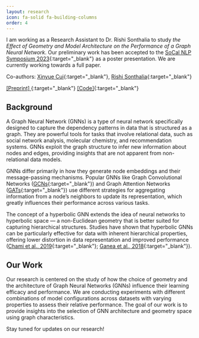 ```yaml
---
layout: research
icon: fa-solid fa-building-columns
order: 4
---
```


I am working as a Research Assistant to Dr. Rishi Sonthalia to study *the Effect of Geometry and Model Architecture on the Performance of a Graph Neural Network*. Our preliminary work has been accepted to the [SoCal NLP Symposium 2023](https://socalnlp.github.io/symp23/index.html){:target="_blank"} as a poster presentation. We are currently working towards a full paper.

Co-authors: [Xinyue Cui](https://www.linkedin.com/in/xinyue-cui-118b5424a){:target="_blank"}, [Rishi Sonthalia](https://sites.google.com/umich.edu/rsonthal/publications?authuser=0){:target="_blank"}

[[Preprint] ](https://drive.google.com/file/d/14-aPA1EuiABLjA9CnT_qGa_2ZiIqzWL7/view?usp=sharing){:target="_blank"}
[[Code]](https://github.com/praveen-bandla/MixedGeometry){:target="_blank"}


## Background

A Graph Neural Network (GNNs) is a type of neural network specifically designed to capture the dependency patterns in data that is structured as a graph. They are powerful tools for tasks that involve relational data, such as social network analysis, molecular chemistry, and recommendation systems. GNNs exploit the graph structure to infer new information about nodes and edges, providing insights that are not apparent from non-relational data models.

GNNs differ primarily in how they generate node embeddings and their message-passing mechanisms. Popular GNNs like Graph Convolutional Networks ([GCNs](https://arxiv.org/abs/1609.02907){:target="_blank"}) and Graph Attention Networks ([GATs](https://arxiv.org/abs/1710.10903){:target="_blank"}) use different strategies for aggregating information from a node’s neighbors to update its representation, which greatly influences their performance across various tasks.

The concept of a hyperbolic GNN extends the idea of neural networks to hyperbolic space — a non-Euclidean geometry that is better suited for capturing hierarchical structures. Studies have shown that hyperbolic GNNs can be particularly effective for data with inherent hierarchical properties, offering lower distortion in data representation and improved performance ([Chami et al., 2019](https://arxiv.org/abs/1910.12892){:target="_blank"}; [Ganea et al., 2018](https://neurips.cc/Conferences/2018/ScheduleMultitrack?event=10927){:target="_blank"}).


## Our Work

Our research is centered on the study of how the choice of geometry and the architecture of Graph Neural Networks (GNNs) influence their learning efficacy and performance. We are conducting experiments with different combinations of model configurations across datasets with varying properties to assess their relative performance. The goal of our work is to provide insights into the selection of GNN architecture and geometry space using graph characteristics.

Stay tuned for updates on our research!





